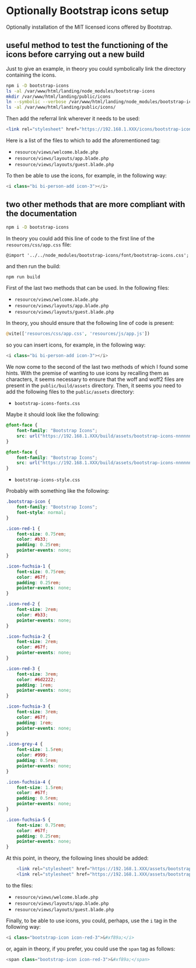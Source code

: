 # Optionally Bootstrap icons setup

Optionally installation of the MIT licensed icons offered by Bootstrap.

## useful method to test the functioning of the icons before carrying out a new build

Just to give an example, in theory you could symbolically link the directory containing the icons.

```bash
npm i -D bootstrap-icons
ls -al /var/www/html/landing/node_modules/bootstrap-icons
mkdir /var/www/html/landing/public/icons
ln --symbolic --verbose /var/www/html/landing/node_modules/bootstrap-icons /var/www/html/landing/public/icons/bootstrap-icons
ls -al /var/www/html/landing/public/icons/
```

Then add the referral link wherever it needs to be used:

```php
<link rel="stylesheet" href="https://192.168.1.XXX/icons/bootstrap-icons/font/bootstrap-icons.css">
```

Here is a list of the files to which to add the aforementioned tag:

* `resource/views/welcome.blade.php`
* `resource/views/layouts/app.blade.php`
* `resource/views/layouts/guest.blade.php`

To then be able to use the icons, for example, in the following way:

```php
<i class="bi bi-person-add icon-3"></i>
```

## two other methods that are more compliant with the documentation

```bash
npm i -D bootstrap-icons
```

In theory you could add this line of code to the first line of the `resources/css/app.css` file:

```text
@import '../../node_modules/bootstrap-icons/font/bootstrap-icons.css';
```

and then run the build:

```bash
npm run build
```

First of the last two methods that can be used. In the following files:

* `resource/views/welcome.blade.php`
* `resource/views/layouts/app.blade.php`
* `resource/views/layouts/guest.blade.php`

In theory, you should ensure that the following line of code is present:

```php
@vite(['resources/css/app.css', 'resources/js/app.js'])
```

so you can insert icons, for example, in the following way:

```php
<i class="bi bi-person-add icon-3"></i>
```

We now come to the second of the last two methods of which I found some hints. With the premise of wanting to use icons by recalling them as characters, it seems necessary to ensure that the woff and woff2 files are present in the `public/build/assets` directory. Then, it seems you need to add the following files to the `public/assets` directory:

* `bootstrap-icons-fonts.css`

Maybe it should look like the following:

```css
@font-face {
    font-family: "Bootstrap Icons";
    src: url("https://192.168.1.XXX/build/assets/bootstrap-icons-nnnnnnnn.woff") format("woff");
}

@font-face {
    font-family: "Bootstrap Icons";
    src: url("https://192.168.1.XXX/build/assets/bootstrap-icons-nnnnnnnn.woff2") format("woff2");
}
```

* `bootstrap-icons-style.css`

Probably with something like the following:

```css
.bootstrap-icon {
    font-family: "Bootstrap Icons";
    font-style: normal;
}

.icon-red-1 {
    font-size: 0.75rem;
    color: #b33;
    padding: 0.25rem;
    pointer-events: none;
}

.icon-fuchsia-1 {
    font-size: 0.75rem;
    color: #67f;
    padding: 0.25rem;
    pointer-events: none;
}

.icon-red-2 {
    font-size: 2rem;
    color: #b33;
    pointer-events: none;
}

.icon-fuchsia-2 {
    font-size: 2rem;
    color: #67f;
    pointer-events: none;
}

.icon-red-3 {
    font-size: 3rem;
    color: #6d2222;
    padding: 1rem;
    pointer-events: none;
}

.icon-fuchsia-3 {
    font-size: 3rem;
    color: #67f;
    padding: 1rem;
    pointer-events: none;
}

.icon-grey-4 {
    font-size: 1.5rem;
    color: #999;
    padding: 0.5rem;
    pointer-events: none;
}

.icon-fuchsia-4 {
    font-size: 1.5rem;
    color: #67f;
    padding: 0.5rem;
    pointer-events: none;
}

.icon-fuchsia-5 {
    font-size: 0.75rem;
    color: #67f;
    padding: 0.25rem;
    pointer-events: none;
}
```

At this point, in theory, the following lines should be added:

```php
    <link rel="stylesheet" href="https://192.168.1.XXX/assets/bootstrap-icons-fonts.css">
    <link rel="stylesheet" href="https://192.168.1.XXX/assets/bootstrap-icons-style.css">
```

to the files:

* `resource/views/welcome.blade.php`
* `resource/views/layouts/app.blade.php`
* `resource/views/layouts/guest.blade.php`

Finally, to be able to use icons, you could, perhaps, use the `i` tag in the following way:

```php
<i class="bootstrap-icon icon-red-3">&#xf89a;</i>
```

or, again in theory, if you prefer, you could use the `span` tag as follows:

```php
<span class="bootstrap-icon icon-red-3">&#xf89a;</span>
```
